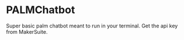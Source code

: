 # PALMChatbot
Super basic palm chatbot meant to run in your terminal.
Get the api key from MakerSuite.

